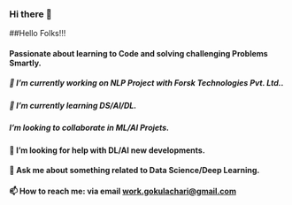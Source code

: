 ### Hi there 👋

##Hello Folks!!!

#### Passionate about learning to Code and solving challenging Problems Smartly.

##### 🔭 I’m currently working on NLP Project with Forsk Technologies Pvt. Ltd..
##### 🌱 I’m currently learning DS/AI/DL.
##### I’m looking to collaborate in ML/AI Projets.
#### 🤔 I’m looking for help with DL/AI new developments.
#### 💬 Ask me about something related to Data Science/Deep Learning.
#### 📫 How to reach me: via email work.gokulachari@gmail.com




